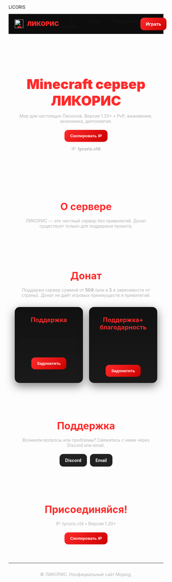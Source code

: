 LICORIS
<html lang="ru" data-theme="dark">
<head>
  <meta charset="utf-8" />
  <meta name="viewport" content="width=device-width, initial-scale=1" />
  <title>ЛИКОРИС — Minecraft сервер</title>
  <meta name="description" content="Официальный сайт Minecraft-сервера ЛИКОРИС: IP, донат, поддержка." />
  <style>
    :root {
      --bg: #0a0a0a;
      --panel: #111;
      --panel-2: #1a1a1a;
      --text: #f5f5f5;
      --muted: #b3b3b3;
      --accent: #ff2a2a;
      --accent-2: #cc0000;
      --danger: #ff4d4d;
      --shadow: 0 10px 30px rgba(0,0,0,.5);
      --radius: 16px;
    }

    body {
      margin: 0;
      font: 16px/1.6 system-ui, sans-serif;
      color: var(--text);
      background: var(--bg);
    }
    a { color: inherit; text-decoration: none; }
    .container { max-width: 1100px; margin: 0 auto; padding: 0 20px; }
    .card { background: linear-gradient(180deg, var(--panel), var(--panel-2)); border-radius: var(--radius); box-shadow: var(--shadow); }
    .btn {
      display: inline-flex; align-items: center; gap: 10px; border: 0; padding: 12px 18px; border-radius: 12px; cursor: pointer; font-weight: 700;
      background: linear-gradient(135deg, var(--accent), var(--accent-2)); color: #fff;
      transition: transform .1s ease, filter .2s ease;
    }
    .btn:hover{ transform: translateY(-1px); filter: brightness(1.1); }
    .btn.secondary { background: #222; color: var(--text); }

    header { background: #0d0d0d; border-bottom: 1px solid #222; position: sticky; top: 0; z-index: 30; }
    .nav { display: flex; align-items: center; justify-content: space-between; height: 64px; }
    .brand { display: flex; align-items: center; gap: 12px; font-weight: 900; color: var(--accent); font-size: 20px; }
    .brand img { width: 28px; height: 28px; }
    nav ul { list-style: none; display: flex; gap: 18px; margin: 0; padding: 0; }
    nav a{ opacity: .9; padding: 8px 10px; border-radius: 10px; }
    nav a:hover{ background: #222; }

    .hero { padding: 80px 0; text-align: center; }
    .title { font-size: 44px; font-weight: 900; color: var(--accent); margin: 0 0 12px; }
    .subtitle { color: var(--muted); margin-bottom: 20px; }

    section { padding: 60px 0; }
    section h2 { font-size: 32px; margin: 0 0 18px; text-align:center; color: var(--accent); }
    .grid { display: grid; gap: 20px; }
    .grid.cols-2 { grid-template-columns: repeat(2, 1fr); }

    .donate .card { padding: 20px; text-align: center; }
    .donate h3 { margin: 10px 0; font-size: 20px; color: var(--accent); }

    footer { border-top: 1px solid #222; padding: 28px 0; color: var(--muted); text-align: center; }
  </style>
</head>
<body>
  <header>
    <div class="container nav">
      <div class="brand">
        <img src="https://cdn-icons-png.flaticon.com/512/337/337946.png" alt="Логотип" />
        ЛИКОРИС
      </div>
      <nav>
        <ul>
          <li><a href="#about">О сервере</a></li>
          <li><a href="#donate">Донат</a></li>
          <li><a href="#support">Поддержка</a></li>
        </ul>
      </nav>
      <a class="btn" href="#join">Играть</a>
    </div>
  </header>

  <main class="hero container">
    <h1 class="title">Minecraft сервер ЛИКОРИС</h1>
    <p class="subtitle">Mир для настоящих Писюнов. Версия 1.20+ • PvP, выживание, экономика, дипломатия.</p>
    <button class="btn" id="copyIp">Скопировать IP</button>
    <p class="subtitle">IP: <b id="serverIp">lycoris.cfd</b></p>
  </main>

  <section id="about">
    <div class="container">
      <h2>О сервере</h2>
      <p style="text-align:center; color:var(--muted)">ЛИКОРИС — это честный сервер без привилегий. Донат существует только для поддержки проекта.</p>
    </div>
  </section>

  <section id="donate" class="donate">
    <div class="container">
      <h2>Донат</h2>
      <p style="text-align:center; color:var(--muted)">Поддержи сервер суммой от <b>50₴</b> (или в $ в зависимости от страны). Донат не даёт игровых преимуществ и привилегий.</p>
      <div class="grid cols-2" style="margin-top:30px">
        <div class="card">
          <h3>Поддержка</h3>
          <p class="muted">от 50₴ / 2$</p>
          <p>Вы помогаете оплачивать хостинг и развитие проекта.</p>
          <button class="btn">Задонатить</button>
        </div>
        <div class="card">
          <h3>Поддержка+ благодарность</h3>
          <p class="muted">от 100₴ / 4$</p>
          <p>Ваш ник появится в списке благодарности на сайте.</p>
          <button class="btn">Задонатить</button>
        </div>
      </div>
    </div>
  </section>

  <section id="support">
    <div class="container">
      <h2>Поддержка</h2>
      <p style="text-align:center; color:var(--muted)">Возникли вопросы или проблемы? Свяжитесь с нами через Discord или email.</p>
      <div style="display:flex; gap:10px; justify-content:center; margin-top:20px">
        <a class="btn secondary" href="#">Discord</a>
        <a class="btn secondary" href="mailto:support@licorix.ru">Email</a>
      </div>
    </div>
  </section>

  <section id="join">
    <div class="container">
      <h2>Присоединяйся!</h2>
      <p style="text-align:center; color:var(--muted)">IP: lycoris.cfd • Версия 1.20+</p>
      <div style="text-align:center; margin-top:20px">
        <button class="btn" id="copyIp2">Скопировать IP</button>
      </div>
    </div>
  </section>

  <footer>
    <div class="container">© <span id="year"></span> ЛИКОРИС. Неофициальный сайт Mojang.</div>
  </footer>

  <script>
    const SERVER_IP = 'lycoris.cfd';
    document.getElementById('serverIp').textContent = SERVER_IP;
    function copyIp(){ navigator.clipboard.writeText(SERVER_IP).then(()=> alert('IP скопирован: ' + SERVER_IP)); }
    document.getElementById('copyIp').addEventListener('click', copyIp);
    document.getElementById('copyIp2').addEventListener('click', copyIp);
    document.getElementById('year').textContent = new Date().getFullYear();
  </script>
</body>
</html>
